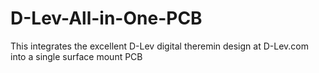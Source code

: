 # D-Lev-All-in-One-PCB
This integrates the excellent D-Lev digital theremin design at D-Lev.com into a single surface mount PCB
